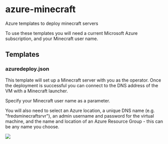 # azure-minecraft 
Azure templates to deploy minecraft servers

To use these templates you will need a current Microsoft Azure subscription, and your Minecraft user name.

## Templates 

### azuredeploy.json

This template will set up a Minecraft server with you as the operator. Once the deployment is successful you can connect to the DNS address of the VM with a Minecraft launcher.

Specify your Minecraft user name as a parameter.

You will also need to select an Azure location, a unique DNS name (e.g. "fredsminecraftsrvr"), an admin username and password for the virtual machine, and the name and location of an Azure Resource Group - this can be any name you choose.

<a href="https://portal.azure.com/#create/Microsoft.Template/uri/https%3A%2F%2Fraw.githubusercontent.com%2Fgbowerman%2Fazure-minecraft%2Fmaster%2Fazuredeploy.json" target="_blank">
    <img src="http://azuredeploy.net/deploybutton.png"/>
</a>
